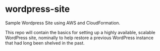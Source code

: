 # wordpress-site
Sample Wordpress Site using AWS and CloudFormation.

This repo will contain the basics for setting up a highly available, scalable WordPress site, nominally to help restore a previous WordPress instance that had long been shelved in the past. 
